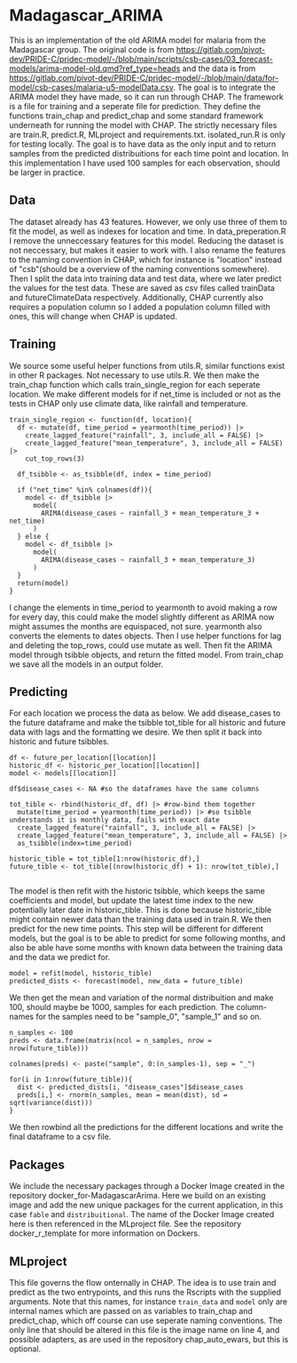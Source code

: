 # Madagascar_ARIMA
This is an implementation of the old ARIMA model for malaria from the Madagascar group. 
The original code is from https://gitlab.com/pivot-dev/PRIDE-C/pridec-model/-/blob/main/scripts/csb-cases/03_forecast-models/arima-model-old.qmd?ref_type=heads
and the data is from https://gitlab.com/pivot-dev/PRIDE-C/pridec-model/-/blob/main/data/for-model/csb-cases/malaria-u5-modelData.csv.
The goal is to integrate the ARIMA model they have made, so it can run through CHAP. The framework is a file for training and a seperate file for prediction. They define the functions train_chap and predict_chap and some standard framework underneath for running the model with CHAP. The strictly necessary files are train.R, predict.R, MLproject and requirements.txt. isolated_run.R is only for testing locally. The goal is to have data as the only input and to return samples from the predicted distribuitions for each time point and location. In this implementation I have used $100$ samples for each observation, should be larger in practice.

## Data
The dataset already has 43 features. However, we only use three of them to fit the model, as well as indexes for location and time. 
In data_preperation.R I remove the unneccessary features for this model. Reducing the dataset is not neccessary, but makes it easier to work with. I also rename the features to the naming convention in CHAP, which for instance is "location" instead of "csb"(should be a overview of the naming conventions somewhere). Then I split the data into training data and test data, where we later predict the values for the test data. These are saved as csv files called trainData and futureClimateData respectively. Additionally, CHAP currently also requires a population column so I added a population column filled with ones, this will change when CHAP is updated.

## Training
We source some useful helper functions from utils.R, similar functions exist in other R packages. Not necessary to use utils.R. We then make the train_chap function which calls train_single_region for each seperate location. We make different models for if net_time is included or not as the tests in CHAP only use climate data, like rainfall and temperature. 
```
train_single_region <- function(df, location){
  df <- mutate(df, time_period = yearmonth(time_period)) |> 
    create_lagged_feature("rainfall", 3, include_all = FALSE) |>
    create_lagged_feature("mean_temperature", 3, include_all = FALSE) |>
    cut_top_rows(3)
  
  df_tsibble <- as_tsibble(df, index = time_period)
  
  if ("net_time" %in% colnames(df)){
    model <- df_tsibble |>
      model(
        ARIMA(disease_cases ~ rainfall_3 + mean_temperature_3 + net_time)
      )
  } else {
    model <- df_tsibble |>
      model(
        ARIMA(disease_cases ~ rainfall_3 + mean_temperature_3)
      )
  }
  return(model)
}
```
I change the elements in time_period to yearmonth to avoid making a row for every day, this could make the model slightly different as ARIMA now might assumes the months are equispaced, not sure. yearmonth also converts the elements to dates objects. Then I use helper functions for lag and deleting the top_rows, could use mutate as well. Then fit the ARIMA model through tsibble objects, and return the fitted model. From train_chap we save all the models in an output folder.

## Predicting
For each location we process the data as below. We add disease_cases to the future dataframe and make the tsibble tot_tible for all historic and future data with lags and the formatting we desire. We then split it back into historic and future tsibbles.
```
df <- future_per_location[[location]]
historic_df <- historic_per_location[[location]]
model <- models[[location]]

df$disease_cases <- NA #so the dataframes have the same columns

tot_tible <- rbind(historic_df, df) |> #row-bind them together
  mutate(time_period = yearmonth(time_period)) |> #so tsibble understands it is monthly data, fails with exact date
  create_lagged_feature("rainfall", 3, include_all = FALSE) |>
  create_lagged_feature("mean_temperature", 3, include_all = FALSE) |> 
  as_tsibble(index=time_period)

historic_tible = tot_tible[1:nrow(historic_df),]
future_tible <- tot_tible[(nrow(historic_df) + 1): nrow(tot_tible),]
    
```
The model is then refit with the historic tsibble, which keeps the same coefficients and model, but update the latest time index to the new potentially later date in historic_tible. This is done because historic_tible might contain newer data than the training data used in train.R. We then predict for the new time points. This step will be different for different models, but the goal is to be able to predict for some following months, and also be able have some months with known data between the training data and the data we predict for.
```
model = refit(model, historic_tible)
predicted_dists <- forecast(model, new_data = future_tible)
```
We then get the mean and variation of the normal distribuition and make 100, should maybe be 1000, samples for each prediction. The column-names for the samples need to be "sample_0", "sample_1" and so on. 
```
n_samples <- 100
preds <- data.frame(matrix(ncol = n_samples, nrow = nrow(future_tible)))

colnames(preds) <- paste("sample", 0:(n_samples-1), sep = "_")

for(i in 1:nrow(future_tible)){
  dist <- predicted_dists[i, "disease_cases"]$disease_cases
  preds[i,] <- rnorm(n_samples, mean = mean(dist), sd = sqrt(variance(dist)))
}
```
We then rowbind all the predictions for the different locations and write the final dataframe to a csv file.
## Packages
We include the necessary packages through a Docker Image created in the repository docker_for-MadagascarArima. Here we build on an existing image and add the new unique packages for the current application, in this case `fable` and `distribuitional`. The name of the Docker Image created here is then referenced in the MLproject file. See the repository docker_r_template for more information on Dockers.

## MLproject
This file governs the flow onternally in CHAP. The idea is to use train and predict as the two entrypoints, and this runs the Rscripts with the supplied arguments. Note that this names, for instance `train_data` and `model` only are internal names which are passed on as variables to train_chap and predict_chap, which off course can use seperate naming conventions. The only line that should be altered in this file is the image name on line $4$, and possible adapters, as are used in the repository chap_auto_ewars, but this is optional.
